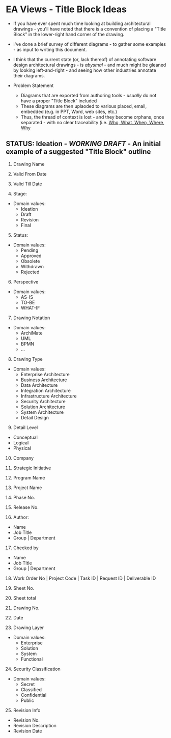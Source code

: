 
# EA Views - Title Block Ideas

- If you have ever spent much time looking at building architectural drawings - you'll have noted that there is a convention of placing a "Title Block" in the lower-right hand corner of the drawing. 
- I've done a brief survey of different diagrams - to gather some examples - as input to writing this document. 
- I think that the current state (or, lack thereof) of annotating software design architectural drawings - is *abysmal* - and much might be gleaned by looking left-and-right - and seeing how other industries annotate their diagrams. 
  
- Problem Statement
  + Diagrams that are exported from authoring tools - *usually* do not have a proper "Title Block" included
  + These diagrams are then uplaoded to various placed, email, embedded (e.g. in PPT, Word, web sites, etc.)
  + Thus, the thread of context is lost - and they become orphans, once separated - with no clear traceability (i.e.  [Who, What, When, Where, Why](https://en.wikipedia.org/wiki/Five_Ws)

## STATUS: Ideation - *WORKING DRAFT* - An initial example of a suggested "Title Block" outline
1. Drawing Name

2. Valid From Date
3. Valid Till Date

4. Stage:
- Domain values:
  + Ideation
  + Draft
  + Revision
  + Final

5. Status:
- Domain values:
  + Pending
  + Approved
  + Obsolete
  + Withdrawn
  + Rejected

6. Perspective
- Domain values:
  + AS-IS
  + TO-BE
  + WHAT-IF

7. Drawing Notation
- Domain values:
  + ArchiMate
  + UML
  + BPMN
  + ...

8. Drawing Type
- Domain values:
  + Enterprise Architecture
  + Business Architecture 
  + Data Architecture 
  + Integration Architecture
  + Infrastructure Architecture
  + Security Architecture
  + Solution Architecture
  + System Architecture
  + Detail Design

9. Detail Level
  - Conceptual
  - Logical
  - Physical

10. Company

11. Strategic Initiative

12. Program Name

13. Project Name

14. Phase No.

15. Release No.

16.  Author:
- Name
- Job Title
- Group | Department

17. Checked by
- Name
- Job TItle
-  Group | Department

18. Work Order No | Project Code | Task ID | Request ID | Deliverable ID

19. Sheet No.

20. Sheet total

21. Drawing No.

22. Date

23. Drawing Layer
- Domain values:
  + Enterprise 
  + Solution
  + System
  + Functional

24. Security Classification
- Domain values:
  + Secret
  + Classified
  + Confidential
  + Public

25. Revision Info
- Revision No.
- Revision Description
- Revision Date

